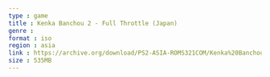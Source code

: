 ```yaml
---
type : game
title : Kenka Banchou 2 - Full Throttle (Japan)
genre : 
format : iso
region : asia
link : https://archive.org/download/PS2-ASIA-ROMS321COM/Kenka%20Banchou%202%20-%20Full%20Throttle%20%28Japan%29.7z
size : 535MB
---
```

